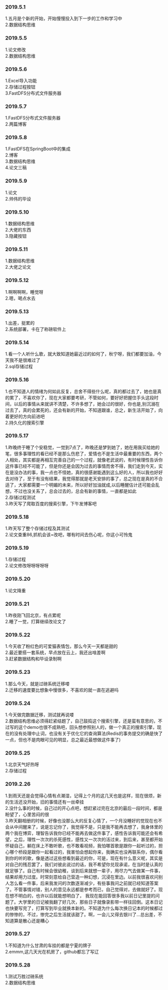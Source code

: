 ### 2019.5.1
1.五月是个新的开始，开始慢慢投入到下一步的工作和学习中<br>
2.数据结构思维<br>

### 2019.5.5
1.论文修改<br>
2.数据结构思维<br>

### 2019.5.6
1.Excel导入功能<br>
2.存储过程按钮<br>
3.FastDFS分布式文件服务器<br>

### 2019.5.7
1.FastDFS分布式文件服务器<br>
2.两篇博客<br>

### 2019.5.8
1.FastDFS在SpringBoot中的集成<br>
2.博客<br>
3.数据结构思维<br>
4.论文三稿<br>

### 2019.5.9
1.论文<br>
2.帅伟的毕设<br>

### 2019.5.10
1.数据结构思维<br>
2.大佬的东西<br>
3.隐藏按钮<br>

### 2019.5.11
1.数据结构思维<br>
2.大佬之论文<br>

### 2019.5.12
1.啊啊啊啊，睡觉呀<br>
2.嗯，喝点水去<br>

### 2019.5.13
1.出差，挺累的<br>
2.系统部署，卡在了称磅软件上<br>

### 2019.5.14
1.看一个人听什么歌，就大致知道她最近过的如何了，秋宁呀，我们都要加油，今天我不是很难过了<br>
2.sql存储过程<br>

### 2019.5.16
1.也不知道人的情绪为何如此反复，总舍不得些什么呢，真的都过去了，她也是真的累了，不喜欢你了，现在大家都要考研，不管如何，要好好把握住手头这段时间，以后的事情从来就讲不清楚，不许多想了，她会过的很好，你也是,别沉溺在过去了，真的会累死的，还会有新的开始，不知道跟谁，总之，新生活开始了，向着更好的方向前进吧<br>
2.持久化的搜索引擎<br>

### 2019.5.17
1.昨晚终于睡了个安稳觉，一觉到7点了，昨晚还是梦到她了，她在用我买给她的笔，很多事理性的看已经不是那么伤悲了，爱情也不是生活中最重要的东西，两个人相处，其实都是再相互完善自己的一个过程，就像老武说的，有时候理性告诉你这件事已经不可能了，但是你还是会因为过去的事情而舍不得，我们走到今天，实在是没办法的事，我一点也不怪她，真的很感谢能遇到这么好的人，所以我也好好去对待了，至于有没有结果，我觉得那就是老天安排的事了，总之现在是真的不合适了，大家都需要一个明媚的未来，所以好好加油就成,以后睡醒估计还可能会乱想，不过也没关系了，总会过去的，总会有新的事情，一直都是如此<br>
2.存储过程测试<br>
3.昨天写了爬取百度的搜索引擎，下午发博客吧<br>

### 2019.5.18
1.昨天写了整个存储过程及其测试<br>
2.论文查重86,抓机会该=改吧，哪有时间去伤心呢，你这小可怜鬼<br>

### 2019.5.19
1.存储过程<br>
2.论文修改呀呀呀呀呀<br>

### 2019.5.20
1.论文降重<br>

### 2019.5.21
1.昨夜刚飞回北京，有点累呢<br>
2.睡了一觉，打算继续改论文了<br>

### 2019.5.22
1.今天收了粉红色的可爱猫表情包，那么今天一天都是甜的<br>
2.最近要搭一套系统，早点放在云上，我还出啥差啊<br>
3.赶紧数据结构和毕设录制啊<br>

### 2019.5.23
1.那么今天，就是过磅系统迁移喽<br>
2.迁移的速度要比想象中慢很多，不喜欢的就一直在逃避吗<br>

### 2019.5.24
1.今天做完数据迁移，测试就再说喽<br>
2.数据结构思维必须得赶紧结题了，自己鼓捣这个搜索引擎，还是蛮有意思的，不过写的这个demo也很不成熟吧，回头想参照别人的，做一个真正的搜索引擎，现在的没有处理中止词，也没有关于优化它的查询算法(Redis的事务提交的确是快了一点，但也不是肉眼可见的明显，总之最近最想做这件事了)<br>

### 2019.5.25
1.北京天气好热呀<br>
2.存储过程<br>

### 2019.2.26
1.到雨天还是会觉得心情有点潮湿，记得上个月的这几天也是这样，现在很烦，新的生活还没开始，旧的事情还有一丝牵挂<br>
2.没什么事的时候，自己过的开心点吧，想赶紧过完在北京的最后一段时间，都是盼望了，心里苦闷的很<br>
3.昨天翻相册的时候，好像也没那么大的反复心情了，一个月没睡好的觉现在也不会从中间醒来了，说是忘记你了，我觉得不是，只是我不能再去想了，我身体里的两个我在博弈，理智告诉我你已经不能再去做这件事了，感性告诉我可能还会有希望，之后，理性一次次的杀死感性，感性又一次次的活过来，到后来，甚至都开始怀疑自己，躺在床上不敢听歌，也不敢看视频，我怕哪首歌是跟你一起听过的，担心哪个桥段是跟你一起看过的，我害怕会想起你来，我确实也没再联系你，偶尔看到你的听的歌，像是透过这些想看到最近的你，可是，现在有什么意义呢，其实是对自己的残忍罢了，我们对彼此说过的话，我不希望你兑现承诺，在当时是认真的就足够了。自己有时候会很幼稚，谈到后来就想一辈子，用尽力气去做某一件事，结果却用力过度。时常刻意给自己营造一种幻想，沉浸在里边。以前我很喜欢问别人怎么看一件事，后来我发问的次数逐渐减少，有些事我问之前就已经知道答案了。不管事情对错，别人的意见永远都是参考而已，自己觉得对，去做就好了。现在想不明白的，也许以后就能想明白了， 我现在能回答很多我以前日记里提的问题了。大学里的日记被我翻了好几次，那些日子就像录影带一样往回倒。这本日记也快要写完了，打算写到毕业就换本新的。不知道为什么每次换日记本的时候都过的惨惨的，不过，惨完之后生活就该甜了。啊，一会儿又得去银川了...总出差，不知道算是散心还是糟心


### 2019.5.27
1.不知道为什么甘肃的车挂的都是宁夏的牌子<br>
2.emmm,这几天光在机房了，github都忘了写辽<br>

### 2019.5.28
1.测试万胜过磅系统<br>
2.数据结构思维<br>

